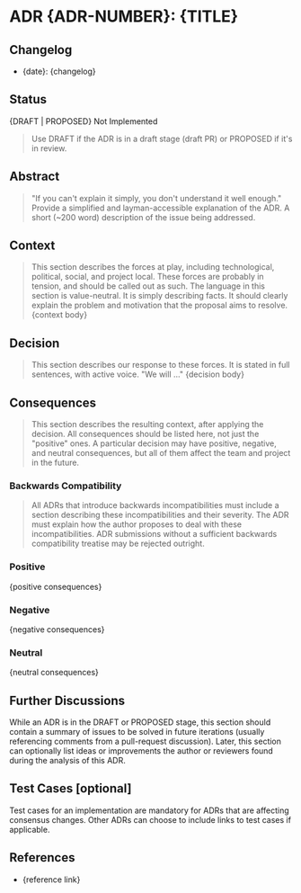 # ADR {ADR-NUMBER}: {TITLE}

## Changelog

*   {date}: {changelog}

## Status

{DRAFT | PROPOSED} Not Implemented

> Use DRAFT if the ADR is in a draft stage (draft PR) or PROPOSED if it's in
> review.

## Abstract

> "If you can't explain it simply, you don't understand it well enough." Provide
> a simplified and layman-accessible explanation of the ADR. A short (~200 word)
> description of the issue being addressed.

## Context

> This section describes the forces at play, including technological, political,
> social, and project local. These forces are probably in tension, and should be
> called out as such. The language in this section is value-neutral. It is
> simply describing facts. It should clearly explain the problem and motivation
> that the proposal aims to resolve. {context body}

## Decision

> This section describes our response to these forces. It is stated in full
> sentences, with active voice. "We will ..." {decision body}

## Consequences

> This section describes the resulting context, after applying the decision. All
> consequences should be listed here, not just the "positive" ones. A particular
> decision may have positive, negative, and neutral consequences, but all of
> them affect the team and project in the future.

### Backwards Compatibility

> All ADRs that introduce backwards incompatibilities must include a section
> describing these incompatibilities and their severity. The ADR must explain
> how the author proposes to deal with these incompatibilities. ADR submissions
> without a sufficient backwards compatibility treatise may be rejected
> outright.

### Positive

{positive consequences}

### Negative

{negative consequences}

### Neutral

{neutral consequences}

## Further Discussions

While an ADR is in the DRAFT or PROPOSED stage, this section should contain a
summary of issues to be solved in future iterations (usually referencing
comments from a pull-request discussion). Later, this section can optionally
list ideas or improvements the author or reviewers found during the analysis of
this ADR.

## Test Cases \[optional]

Test cases for an implementation are mandatory for ADRs that are affecting
consensus changes. Other ADRs can choose to include links to test cases if
applicable.

## References

*   {reference link}
